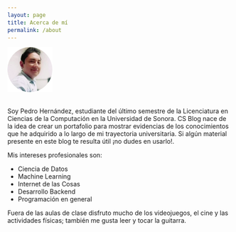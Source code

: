 ```yaml
---
layout: page
title: Acerca de mí
permalink: /about
---
```


<div class="container text-center">
    <span><img src="assets/images/yo.png" width="20%" height="20%"></span>
</div>
<br>

Soy Pedro Hernández, estudiante del último semestre de la Licenciatura en Ciencias de la Computación en la Universidad de Sonora. CS Blog
nace de la idea de crear un portafolio para mostrar evidencias de los conocimientos que he adquirido a lo largo de mi trayectoria universitaria. Si
algún material presente en este blog te resulta útil ¡no dudes en usarlo!.

Mis intereses profesionales son:

- Ciencia de Datos
- Machine Learning
- Internet de las Cosas
- Desarrollo Backend
- Programación en general

Fuera de las aulas de clase disfruto mucho de los videojuegos, el cine y las actividades físicas; también me gusta leer y tocar la guitarra.

<!--
<p class="mb-5"><img class="shadow-lg" src="{{site.baseurl}}/assets/images/mediumish-jekyll-template.png" alt="jekyll template mediumish" /></p>
<h4>Documentation</h4>

<p>Please, read the docs <a href="https://bootstrapstarter.com/bootstrap-templates/template-mediumish-bootstrap-jekyll/">here</a>.</p>

<h4>Questions or bug reports?</h4>

<p>Head over to our <a href="https://github.com/wowthemesnet/mediumish-theme-jekyll">Github repository</a>!</p>

</div>

<div class="col-md-4">

<div class="sticky-top sticky-top-80">
<h5>Buy me a coffee</h5>

<p>Thank you for your support! Your donation helps me to maintain and improve <a target="_blank" href="https://github.com/wowthemesnet/mediumish-theme-jekyll">Mediumish <i class="fab fa-github"></i></a>.</p>

<a target="_blank" href="https://www.wowthemes.net/donate/" class="btn btn-danger">Buy me a coffee</a> <a target="_blank" href="https://bootstrapstarter.com/bootstrap-templates/template-mediumish-bootstrap-jekyll/" class="btn btn-warning">Documentation</a>

</div>
</div>
</div>
-->
